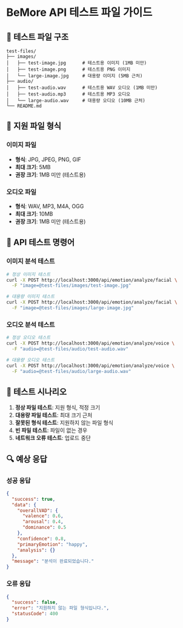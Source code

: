# BeMore API 테스트 파일 가이드

## 📁 **테스트 파일 구조**
```
test-files/
├── images/
│   ├── test-image.jpg      # 테스트용 이미지 (1MB 미만)
│   ├── test-image.png      # 테스트용 PNG 이미지
│   └── large-image.jpg     # 대용량 이미지 (5MB 근처)
├── audio/
│   ├── test-audio.wav      # 테스트용 WAV 오디오 (1MB 미만)
│   ├── test-audio.mp3      # 테스트용 MP3 오디오
│   └── large-audio.wav     # 대용량 오디오 (10MB 근처)
└── README.md
```

## 🎯 **지원 파일 형식**

### 이미지 파일
- **형식**: JPG, JPEG, PNG, GIF
- **최대 크기**: 5MB
- **권장 크기**: 1MB 미만 (테스트용)

### 오디오 파일
- **형식**: WAV, MP3, M4A, OGG
- **최대 크기**: 10MB
- **권장 크기**: 1MB 미만 (테스트용)

## 🧪 **API 테스트 명령어**

### 이미지 분석 테스트
```bash
# 정상 이미지 테스트
curl -X POST http://localhost:3000/api/emotion/analyze/facial \
  -F "image=@test-files/images/test-image.jpg"

# 대용량 이미지 테스트
curl -X POST http://localhost:3000/api/emotion/analyze/facial \
  -F "image=@test-files/images/large-image.jpg"
```

### 오디오 분석 테스트
```bash
# 정상 오디오 테스트
curl -X POST http://localhost:3000/api/emotion/analyze/voice \
  -F "audio=@test-files/audio/test-audio.wav"

# 대용량 오디오 테스트
curl -X POST http://localhost:3000/api/emotion/analyze/voice \
  -F "audio=@test-files/audio/large-audio.wav"
```

## 📝 **테스트 시나리오**

1. **정상 파일 테스트**: 지원 형식, 적정 크기
2. **대용량 파일 테스트**: 최대 크기 근처
3. **잘못된 형식 테스트**: 지원하지 않는 파일 형식
4. **빈 파일 테스트**: 파일이 없는 경우
5. **네트워크 오류 테스트**: 업로드 중단

## 🔍 **예상 응답**

### 성공 응답
```json
{
  "success": true,
  "data": {
    "overallVAD": {
      "valence": 0.6,
      "arousal": 0.4,
      "dominance": 0.5
    },
    "confidence": 0.8,
    "primaryEmotion": "happy",
    "analysis": {}
  },
  "message": "분석이 완료되었습니다."
}
```

### 오류 응답
```json
{
  "success": false,
  "error": "지원하지 않는 파일 형식입니다.",
  "statusCode": 400
}
``` 